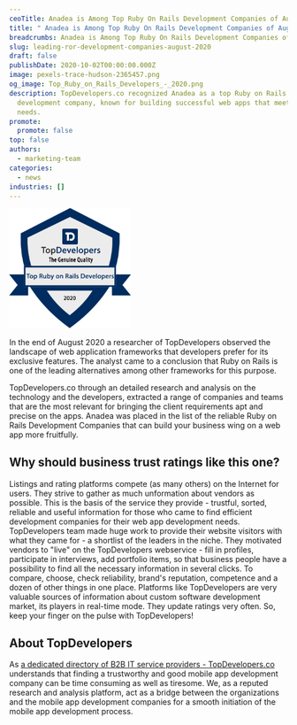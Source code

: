 ```yaml
---
ceoTitle: Anadea is Among Top Ruby On Rails Development Companies of August 2020
title: " Anadea is Among Top Ruby On Rails Development Companies of August 2020"
breadcrumbs: Anadea is Among Top Ruby On Rails Development Companies of August 2020
slug: leading-ror-development-companies-august-2020
draft: false
publishDate: 2020-10-02T00:00:00.000Z
image: pexels-trace-hudson-2365457.png
og_image: Top_Ruby_on_Rails_Developers_-_2020.png
description: TopDevelopers.co recognized Anadea as a top Ruby on Rails
  development company, known for building successful web apps that meet client
  needs.
promote:
  promote: false
top: false
authors:
  - marketing-team
categories:
  - news
industries: []
---
```

<img src="Top_Ruby_on_Rails_Developers_-_2020.png" alt="Top Ruby on Rails DEvelopers 2020" width='220' class="float-right">

In the end of August 2020 a researcher of TopDevelopers observed the landscape of web application frameworks that developers prefer for its exclusive features. The analyst came to a conclusion that Ruby on Rails is one of the leading alternatives among other frameworks for this purpose.

TopDevelopers.co through an detailed research and analysis on the technology and the developers, extracted a range of companies and teams that are the most relevant for bringing the client requirements apt and precise on the apps. Anadea was placed in the list of the reliable Ruby on Rails Development Companies that can build your business wing on a web app more fruitfully.

## Why should business trust ratings like this one?

Listings and rating platforms compete (as many others) on the Internet for users. They strive to gather as much unformation about vendors as possible. This is the basis of the service they provide - trustful, sorted, reliable and useful information for those who came to find efficient development companies for their web app development needs. TopDevelopers team made huge work to provide their website visitors with what they came for - a shortlist of the leaders in the niche. They motivated vendors to "live" on the TopDevelopers webservice - fill in profiles, participate in interviews, add portfolio items, so that business people have a possibility to find all the necessary information in several clicks. To compare, choose, check reliability, brand's reputation, competence and a dozen of other things in one place.
Platforms like TopDevelopers are very valuable sources of information about custom software development market, its players in real-time mode. They update ratings very often. So, keep your finger on the pulse with TopDevelopers!

## About TopDevelopers

As <a href="https://www.topdevelopers.co/" rel="nofollow" target="_blank"> a dedicated directory of B2B IT service providers - TopDevelopers.co </a> understands that finding a trustworthy and good mobile app development company can be time consuming as well as tiresome. We, as a reputed research and analysis platform, act as a bridge between the organizations and the mobile app development companies for a smooth initiation of the mobile app development process.
